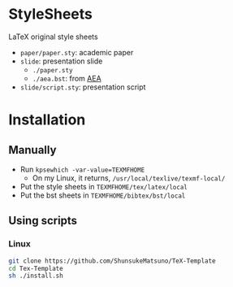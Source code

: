 # StyleSheets
LaTeX original style sheets

- `paper/paper.sty`: academic paper
- `slide`: presentation slide
  - `./paper.sty`
  - `./aea.bst`: from [AEA](https://www.aeaweb.org/journals/templates)  
- `slide/script.sty`: presentation script

# Installation 
## Manually 
- Run `kpsewhich -var-value=TEXMFHOME`
  - On my Linux, it returns, `/usr/local/texlive/texmf-local/`
- Put the style sheets in `TEXMFHOME/tex/latex/local`
- Put the bst sheets in `TEXMFHOME/bibtex/bst/local`

## Using scripts
### Linux
```bash
git clone https://github.com/ShunsukeMatsuno/TeX-Template
cd Tex-Template
sh ./install.sh
```
